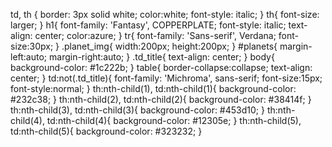 td, th {
  border: 3px solid white;
  color:white;
  font-style: italic;
  }
th{
  font-size: larger;
}
h1{
  font-family: 'Fantasy', COPPERPLATE;
  font-style: italic;
  text-align: center;
  color:azure;
  }
tr{
  font-family: 'Sans-serif', Verdana;
  font-size:30px;
  }
.planet_img{
  width:200px;
  height:200px;
  }
#planets{
  margin-left:auto;
  margin-right:auto;
  }
.td_title{
  text-align: center;
  }
body{
  background-color: #1c222b;
  }
table{
  border-collapse:collapse;
  text-align: center;
  }
td:not(.td_title){
  font-family: 'Michroma', sans-serif;
  font-size:15px;
  font-style:normal;
  }
th:nth-child(1), td:nth-child(1){
  background-color: #232c38;
}
th:nth-child(2), td:nth-child(2){
  background-color: #38414f;
}
th:nth-child(3), td:nth-child(3){
  background-color: #453d10;
}
th:nth-child(4), td:nth-child(4){
  background-color: #12305e;
}
th:nth-child(5), td:nth-child(5){
  background-color: #323232;
}